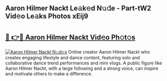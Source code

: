 ## Aaron Hilmer Nackt Le𝚊k𝚎d N𝚞𝚍e - Part-tW2 Vid𝚎o Le𝚊ks Photos xEij9

# <h2><a href="http://fb2pvq.evod.top/?m=Aaron+Hilmer+Nackt">🔗 👉🔴 Aaron Hilmer Nackt Vid𝚎o Ph𝚘t𝚘s</a></h2>

[![Aaron Hilmer Nackt N𝚞d𝚎s](https://i.imgur.com/8V9OHl7.gif)](http://fb2pvq.evod.top/?m=Aaron+Hilmer+Nackt)
Online creator Aaron Hilmer Nackt who creates engaging lifestyle and dance content, featuring solo and collaborative dance trend performances and mini vlogs. A public figure like Aaron Hilmer Nackt, with a large following and a strong voice, can inspire and motivate others to make a difference. 
